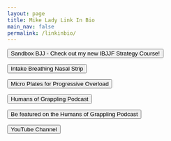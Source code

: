 ```yaml
---
layout: page
title: Mike Lady Link In Bio
main_nav: false
permalink: /linkinbio/
---
```


<button type="button" name="button" class="btn" onclick="location.href='https://www.skool.com/bjjfaqs/about'">Sandbox BJJ - Check out my new IBJJF Strategy Course!</button>

<button type="button" name="button" class="btn" onclick="location.href='https://amzn.to/3Ylblzv'">Intake Breathing Nasal Strip</button>

<button type="button" name="button" class="btn" onclick="location.href='https://amzn.to/3X6shYb'">Micro Plates for Progressive Overload</button>

<button type="button" name="button" class="btn" onclick="location.href='https://anchor.fm/humans-of-grappling'">Humans of Grappling Podcast</button>

<button type="button" name="button" class="btn" onclick="location.href='https://calendly.com/mikelady/humans-of-grappling-podcast-recording'">Be featured on the Humans of Grappling Podcast</button>

<button type="button" name="button" class="btn" onclick="location.href='https://www.youtube.com/c/MikeLady'">YouTube Channel</button>